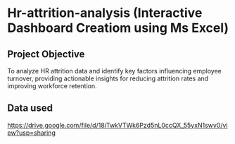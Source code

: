 # Hr-attrition-analysis (Interactive Dashboard Creatiom using Ms Excel)
## Project Objective  
To analyze HR attrition data and identify key factors influencing employee turnover, providing actionable insights for reducing attrition rates and improving workforce retention.
## Data used
https://drive.google.com/file/d/18iTwkVTWk6Pzd5nL0ccQX_55yxN1swy0/view?usp=sharing
